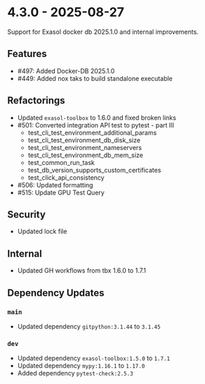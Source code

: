 # 4.3.0 - 2025-08-27

Support for Exasol docker db 2025.1.0 and internal improvements.

## Features

 - #497: Added Docker-DB 2025.1.0
 - #449: Added nox taks to build standalone executable

## Refactorings

 - Updated `exasol-toolbox` to 1.6.0 and fixed broken links
 - #501: Converted integration API test to pytest - part III
   - test_cli_test_environment_additional_params
   - test_cli_test_environment_db_disk_size
   - test_cli_test_environment_nameservers
   - test_cli_test_environment_db_mem_size
   - test_common_run_task
   - test_db_version_supports_custom_certificates
   - test_click_api_consistency
 - #506: Updated formatting
 - #515: Update GPU Test Query

 ## Security

 - Updated lock file

## Internal

 - Updated GH workflows from tbx 1.6.0 to 1.7.1

## Dependency Updates

### `main`
* Updated dependency `gitpython:3.1.44` to `3.1.45`

### `dev`
* Updated dependency `exasol-toolbox:1.5.0` to `1.7.1`
* Updated dependency `mypy:1.16.1` to `1.17.0`
* Added dependency `pytest-check:2.5.3`
